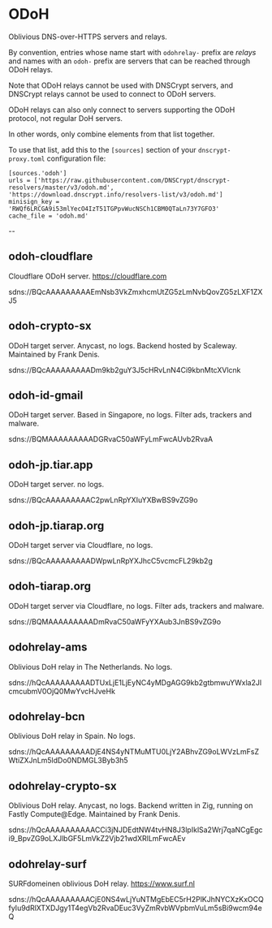 # ODoH

Oblivious DNS-over-HTTPS servers and relays.

By convention, entries whose name start with `odohrelay-` prefix are *relays* and names with an `odoh-` prefix are servers that can be reached through ODoH relays.

Note that ODoH relays cannot be used with DNSCrypt servers, and DNSCrypt relays cannot be used to connect to ODoH servers.

ODoH relays can also only connect to servers supporting the ODoH protocol, not regular DoH servers.

In other words, only combine elements from that list together.

To use that list, add this to the `[sources]` section of your `dnscrypt-proxy.toml` configuration file:

    [sources.'odoh']
    urls = ['https://raw.githubusercontent.com/DNSCrypt/dnscrypt-resolvers/master/v3/odoh.md', 'https://download.dnscrypt.info/resolvers-list/v3/odoh.md']
    minisign_key = 'RWQf6LRCGA9i53mlYecO4IzT51TGPpvWucNSCh1CBM0QTaLn73Y7GFO3'
    cache_file = 'odoh.md'

--


## odoh-cloudflare

Cloudflare ODoH server.
https://cloudflare.com

sdns://BQcAAAAAAAAAEmNsb3VkZmxhcmUtZG5zLmNvbQovZG5zLXF1ZXJ5


## odoh-crypto-sx

ODoH target server. Anycast, no logs.
Backend hosted by Scaleway. Maintained by Frank Denis.

sdns://BQcAAAAAAAAADm9kb2guY3J5cHRvLnN4Ci9kbnMtcXVlcnk


## odoh-id-gmail

ODoH target server. Based in Singapore, no logs.
Filter ads, trackers and malware.

sdns://BQMAAAAAAAAADGRvaC50aWFyLmFwcAUvb2RvaA


## odoh-jp.tiar.app

ODoH target server. no logs.

sdns://BQcAAAAAAAAAC2pwLnRpYXIuYXBwBS9vZG9o


## odoh-jp.tiarap.org

ODoH target server via Cloudflare, no logs.

sdns://BQcAAAAAAAAADWpwLnRpYXJhcC5vcmcFL29kb2g


## odoh-tiarap.org

ODoH target server via Cloudflare, no logs.
Filter ads, trackers and malware.

sdns://BQMAAAAAAAAADmRvaC50aWFyYXAub3JnBS9vZG9o


## odohrelay-ams

Oblivious DoH relay in The Netherlands. No logs.

sdns://hQcAAAAAAAAADTUxLjE1LjEyNC4yMDgAGG9kb2gtbmwuYWxla2JlcmcubmV0OjQ0MwYvcHJveHk


## odohrelay-bcn

Oblivious DoH relay in Spain. No logs.

sdns://hQcAAAAAAAAADjE4NS4yNTMuMTU0LjY2ABhvZG9oLWVzLmFsZWtiZXJnLm5ldDo0NDMGL3Byb3h5


## odohrelay-crypto-sx

Oblivious DoH relay. Anycast, no logs.
Backend written in Zig, running on Fastly Compute@Edge.
Maintained by Frank Denis.

sdns://hQcAAAAAAAAAACCi3jNJDEdtNW4tvHN8J3lpIklSa2Wrj7qaNCgEgci9_BpvZG9oLXJlbGF5LmVkZ2Vjb21wdXRlLmFwcAEv


## odohrelay-surf

SURFdomeinen oblivious DoH relay.
https://www.surf.nl

sdns://hQcAAAAAAAAACjE0NS4wLjYuNTMgEbEC5rH2PlKJhNYCXzKxOCQfyIu9dRlXTXDJgy1T4egVb2RvaDEuc3VyZmRvbWVpbmVuLm5sBi9wcm94eQ

